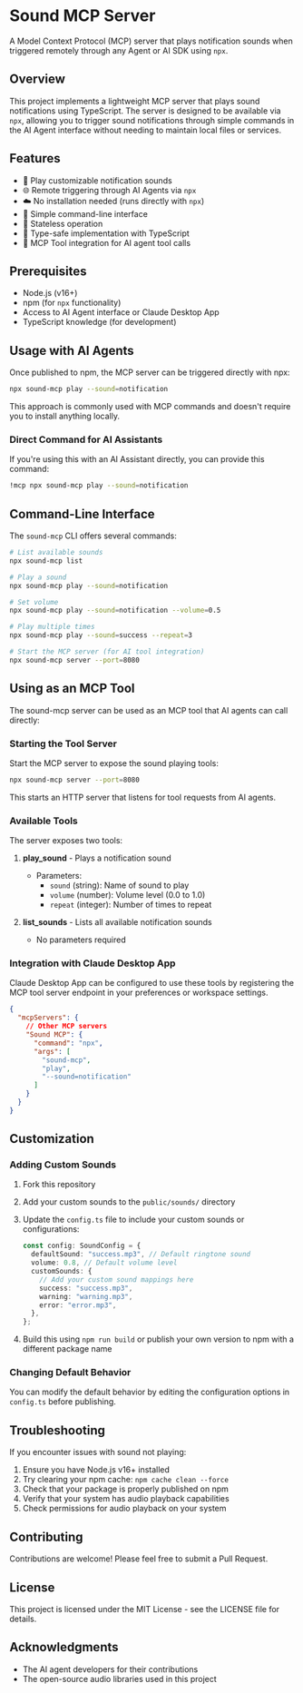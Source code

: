 # Sound MCP Server

A Model Context Protocol (MCP) server that plays notification sounds when triggered remotely through any Agent or AI SDK using `npx`.

## Overview

This project implements a lightweight MCP server that plays sound notifications using TypeScript. The server is designed to be available via `npx`, allowing you to trigger sound notifications through simple commands in the AI Agent interface without needing to maintain local files or services.

## Features

- 🔔 Play customizable notification sounds
- 🌐 Remote triggering through AI Agents via `npx`
- ☁️ No installation needed (runs directly with `npx`)
- 🔌 Simple command-line interface
- 🔄 Stateless operation
- 📝 Type-safe implementation with TypeScript
- 🔧 MCP Tool integration for AI agent tool calls

## Prerequisites

- Node.js (v16+)
- npm (for `npx` functionality)
- Access to AI Agent interface or Claude Desktop App
- TypeScript knowledge (for development)

## Usage with AI Agents

Once published to npm, the MCP server can be triggered directly with npx:

```bash
npx sound-mcp play --sound=notification
```

This approach is commonly used with MCP commands and doesn't require you to install anything locally.

### Direct Command for AI Assistants

If you're using this with an AI Assistant directly, you can provide this command:

```bash
!mcp npx sound-mcp play --sound=notification
```

## Command-Line Interface

The `sound-mcp` CLI offers several commands:

```bash
# List available sounds
npx sound-mcp list

# Play a sound
npx sound-mcp play --sound=notification

# Set volume
npx sound-mcp play --sound=notification --volume=0.5

# Play multiple times
npx sound-mcp play --sound=success --repeat=3

# Start the MCP server (for AI tool integration)
npx sound-mcp server --port=8080
```

## Using as an MCP Tool

The sound-mcp server can be used as an MCP tool that AI agents can call directly:

### Starting the Tool Server

Start the MCP server to expose the sound playing tools:

```bash
npx sound-mcp server --port=8080
```

This starts an HTTP server that listens for tool requests from AI agents.

### Available Tools

The server exposes two tools:

1. **play_sound** - Plays a notification sound

   - Parameters:
     - `sound` (string): Name of sound to play
     - `volume` (number): Volume level (0.0 to 1.0)
     - `repeat` (integer): Number of times to repeat

2. **list_sounds** - Lists all available notification sounds
   - No parameters required

### Integration with Claude Desktop App

Claude Desktop App can be configured to use these tools by registering the MCP tool server endpoint in your preferences or workspace settings.

```json
{
  "mcpServers": {
    // Other MCP servers
    "Sound MCP": {
      "command": "npx",
      "args": [
        "sound-mcp",
        "play",
        "--sound=notification"
      ]
    }
  }
}
```

## Customization

### Adding Custom Sounds

1. Fork this repository
2. Add your custom sounds to the `public/sounds/` directory
3. Update the `config.ts` file to include your custom sounds or configurations:

   ```typescript
   const config: SoundConfig = {
     defaultSound: "success.mp3", // Default ringtone sound
     volume: 0.8, // Default volume level
     customSounds: {
       // Add your custom sound mappings here
       success: "success.mp3",
       warning: "warning.mp3",
       error: "error.mp3",
     },
   };
   ```

4. Build this using `npm run build` or publish your own version to npm with a different package name

### Changing Default Behavior

You can modify the default behavior by editing the configuration options in `config.ts` before publishing.

## Troubleshooting

If you encounter issues with sound not playing:

1. Ensure you have Node.js v16+ installed
2. Try clearing your npm cache: `npm cache clean --force`
3. Check that your package is properly published on npm
4. Verify that your system has audio playback capabilities
5. Check permissions for audio playback on your system

## Contributing

Contributions are welcome! Please feel free to submit a Pull Request.

## License

This project is licensed under the MIT License - see the LICENSE file for details.

## Acknowledgments

- The AI agent developers for their contributions
- The open-source audio libraries used in this project
